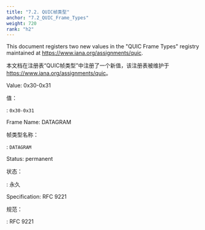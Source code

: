 ```yaml
---
title: "7.2. QUIC帧类型"
anchor: "7.2_QUIC_Frame_Types"
weight: 720
rank: "h2"
---
```


This document registers two new values in the "QUIC Frame Types" registry maintained at <https://www.iana.org/assignments/quic>.

本文档在注册表“QUIC帧类型”中注册了一个新值，该注册表被维护于<https://www.iana.org/assignments/quic>。

Value:
0x30-0x31

值：

:   `0x30-0x31`

Frame Name:
DATAGRAM

帧类型名称：

:   `DATAGRAM`

Status:
permanent

状态：

:   永久

Specification:
RFC 9221

规范：

:   RFC 9221
